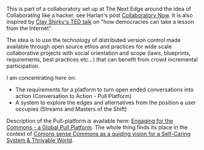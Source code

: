 This is part of a collaboratory set up at The Next Edge around the idea of Collaborating like a hacker, see Harlan's post [Collaboratory Now](http://www.harlantwood.net/pub/Collaboratory_Now/index.html). It is also inspired by [Clay Shirky's TED talk](http://www.ted.com/talks/clay_shirky_how_the_internet_will_one_day_transform_government.html) on "how democracies can take a lesson from the Internet".

The idea is to use the technology of distributed version control made available through open source ethos and practices for wide scale collaborative projects with social orientation and scope (laws, blueprints, requirements, best practices etc...) that can benefit from crowd incremental participation.

I am concentrating here on:
* The requirements for a platform to turn open ended conversations into action (Conversation to Action - Pull Platform)
* A system to explore the edges and alternatives from the position a user occupies (Streams and Masters of the Shift)

Description of the Pull-platform is available here: [Engaging for the Commons - a Global Pull Platform](http://menemania.typepad.com/helene_finidori/2012/02/engaging-for-the-commons.html).
The whole thing finds its place in the context of [Comons sense Commons as a guiding vision for a Self-Caring System & Thrivable World](http://menemania.typepad.com/helene_finidori/2012/08/systems-thinking-and-commons-sense-for-a-sustainable-world.html).
